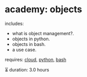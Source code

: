 # academy: objects

includes:
- what is object management?.
- objects in python.
- objects in bash.
- a use case.

requires: [cloud](./cloud.md), [python](./python.md), [bash](./bash.md)

⏳ duration: 3.0 hours
